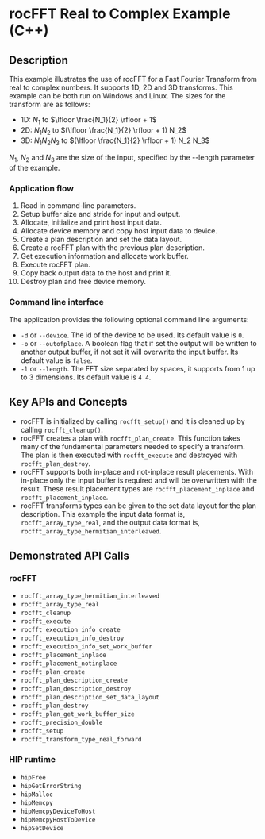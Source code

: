 # rocFFT Real to Complex Example (C++)

## Description

This example illustrates the use of rocFFT for a Fast Fourier Transform from real to complex numbers. It supports 1D, 2D and 3D transforms. This example can be both run on Windows and Linux. The sizes for the transform are as follows:

- 1D: $N_1$ to $\lfloor \frac{N_1}{2}  \rfloor + 1$
- 2D: $N_1 N_2$ to $(\lfloor \frac{N_1}{2}  \rfloor + 1) N_2$
- 3D: $N_1 N_2 N_3$ to $(\lfloor \frac{N_1}{2}  \rfloor + 1) N_2 N_3$

$N_1$, $N_2$ and $N_3$ are the size of the input, specified by the --length parameter of the example.

### Application flow

1. Read in command-line parameters.
2. Setup buffer size and stride for input and output.
3. Allocate, initialize and print host input data.
4. Allocate device memory and copy host input data to device.
5. Create a plan description and set the data layout.
6. Create a rocFFT plan with the previous plan description.
7. Get execution information and allocate work buffer.
8. Execute rocFFT plan.
9. Copy back output data to the host and print it.
10. Destroy plan and free device memory.

### Command line interface

The application provides the following optional command line arguments:

- `-d` or `--device`. The id of the device to be used. Its default value is `0`.
- `-o` or `--outofplace`. A boolean flag that if set the output will be written to another output buffer, if not set it will overwrite the input buffer. Its default value is `false`.
- `-l` or `--length`. The FFT size separated by spaces, it supports from 1 up to 3 dimensions. Its default value is `4 4`.

## Key APIs and Concepts

- rocFFT is initialized by calling `rocfft_setup()` and it is cleaned up by calling `rocfft_cleanup()`.
- rocFFT creates a plan with `rocfft_plan_create`. This function takes many of the fundamental parameters needed to specify a transform. The plan is then executed with `rocfft_execute` and destroyed with `rocfft_plan_destroy`.
- rocFFT supports both in-place and not-inplace result placements. With in-place only the input buffer is required and will be overwritten with the result. These result placement types are `rocfft_placement_inplace` and `rocfft_placement_inplace`.
- rocFFT transforms types can be given to the set data layout for the plan description. This example the input data format is, `rocfft_array_type_real`, and the output data format is, `rocfft_array_type_hermitian_interleaved`.

## Demonstrated API Calls

### rocFFT

- `rocfft_array_type_hermitian_interleaved`
- `rocfft_array_type_real`
- `rocfft_cleanup`
- `rocfft_execute`
- `rocfft_execution_info_create`
- `rocfft_execution_info_destroy`
- `rocfft_execution_info_set_work_buffer`
- `rocfft_placement_inplace`
- `rocfft_placement_notinplace`
- `rocfft_plan_create`
- `rocfft_plan_description_create`
- `rocfft_plan_description_destroy`
- `rocfft_plan_description_set_data_layout`
- `rocfft_plan_destroy`
- `rocfft_plan_get_work_buffer_size`
- `rocfft_precision_double`
- `rocfft_setup`
- `rocfft_transform_type_real_forward`

### HIP runtime

- `hipFree`
- `hipGetErrorString`
- `hipMalloc`
- `hipMemcpy`
- `hipMemcpyDeviceToHost`
- `hipMemcpyHostToDevice`
- `hipSetDevice`
